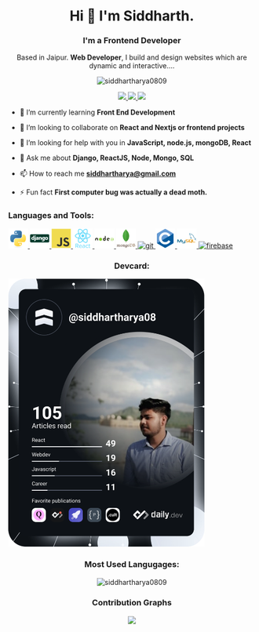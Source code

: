 <h1 align="center">Hi 👋 I'm Siddharth.</h1>
<h3 align="center">I'm a Frontend Developer</h3>
<p align="center"> Based in Jaipur. <B>Web Developer</B>, I build and design websites which are dynamic and interactive....
</p>

<p align="center">
	<img src="https://komarev.com/ghpvc/?username=siddhartharya0809&label=Profile%20views&color=0e75b6&style=flat" alt="siddhartharya0809" />
</p>
<p align="center">
	<a href="https://twitter.com/_siddhartharya_">
    	<img src="https://img.shields.io/twitter/follow/_siddhartharya_?label=Twitter&logo=twitter&style=for-the-badge&color=blue" />
  	</a>
  	<a href="https://www.linkedin.com/in/siddhartharya084/">
    	<img src="https://img.shields.io/badge/linkedin-linkedin-blue?logo=linkedin&style=for-the-badge&color=blue" />
  	</a>
  	<a href="https://www.instagram.com/_siddharth.arya_">
    	<img src="https://img.shields.io/badge/instagram-instagram-blue?logo=instagram&style=for-the-badge&color=blue" />
	</a>
 </p>

- 🌱 I’m currently learning **Front End Development**

- 👯 I’m looking to collaborate on **React and Nextjs or frontend projects**

- 🤝 I’m looking for help with you in **JavaScript, node.js, mongoDB, React**

- 💬 Ask me about **Django, ReactJS, Node, Mongo, SQL**

- 📫 How to reach me **siddhartharya@gmail.com**

- ⚡ Fun fact **First computer bug was actually a dead moth.**

<div align="left" >
	<h3 align="left">Languages and Tools:</h3>
	<a href="https://www.python.org" target="_blank"> 
		<img src="https://raw.githubusercontent.com/devicons/devicon/master/icons/python/python-original.svg" alt="python" width="40" height="40"/> 
	</a> 
	<a href="https://www.djangoproject.com/" target="_blank"> 
		<img src="https://raw.githubusercontent.com/devicons/devicon/master/icons/django/django-original.svg" alt="django" width="40" height="40"/> 
	</a> 
	<a href="https://developer.mozilla.org/en-US/docs/Web/JavaScript" target="_blank">
		<img src="https://raw.githubusercontent.com/devicons/devicon/master/icons/javascript/javascript-original.svg" alt="javascript" width="40" height="40"/>
	</a>
	<a href="https://reactjs.org" target="_blank">
		<img src="https://raw.githubusercontent.com/devicons/devicon/master/icons/react/react-original-wordmark.svg" alt="reactjs" width="40" height="40"/>
	</a>
	<a href="https://nodejs.org" target="_blank">
		<img src="https://raw.githubusercontent.com/devicons/devicon/master/icons/nodejs/nodejs-original-wordmark.svg" alt="nodejs" width="40" height="40"/>
	</a>
	<a href="https://www.mongodb.com/" target="_blank">
		<img src="https://raw.githubusercontent.com/devicons/devicon/master/icons/mongodb/mongodb-original-wordmark.svg" alt="mongodb" width="40" height="40"/>
	</a>
	<a href="https://git-scm.com/" target="_blank">
		<img src="https://www.vectorlogo.zone/logos/git-scm/git-scm-icon.svg" alt="git" width="40" height="40"/>
	</a> 
	<a href="https://www.cprogramming.com/" target="_blank">
		<img src="https://raw.githubusercontent.com/devicons/devicon/master/icons/c/c-original.svg" alt="c" width="40" height="40"/> 
	</a> 
	<a href="https://www.mysql.com/" target="_blank">
		<img src="https://raw.githubusercontent.com/devicons/devicon/master/icons/mysql/mysql-original-wordmark.svg" alt="mysql" width="40" height="40"/>
	</a> 
	<a href="https://firebase.google.com/" target="_blank">
		<img src="https://www.vectorlogo.zone/logos/firebase/firebase-icon.svg" alt="firebase" width="40" height="40"/>
	</a>
</div>

<h3 align="center">Devcard:</h3>
<a href="https://app.daily.dev/siddhartharya08" align="center">
	<img src="https://github.com/siddhartharya0809/siddhartharya0809/blob/main/devcard.svg" width="400" alt="Siddharth Arya's Dev Card"/>
</a>

<h3 align= "center">Most Used Langugages:</h3>
<p align="center">
	<img align="center" src="https://github-readme-stats.vercel.app/api/top-langs?username=siddhartharya0809&show_icons=true&locale=en&layout=compact" alt="siddhartharya0809" />
</p>

<div align="center">
	<h3>Contribution Graphs</h3>
	<p>
    <a href="https://twitter.com/siddhartharya0809">
    <img align="center" src="https://activity-graph.herokuapp.com/graph?username=siddhartharya0809&theme=dracula" />
  </a>
</p>

</div>

<!-- [![Siddharth's github activity graph](https://activity-graph.herokuapp.com/graph?username=siddhartharya0809)](https://github.com/siddhartharya0809/github-readme-activity-graph) -->
